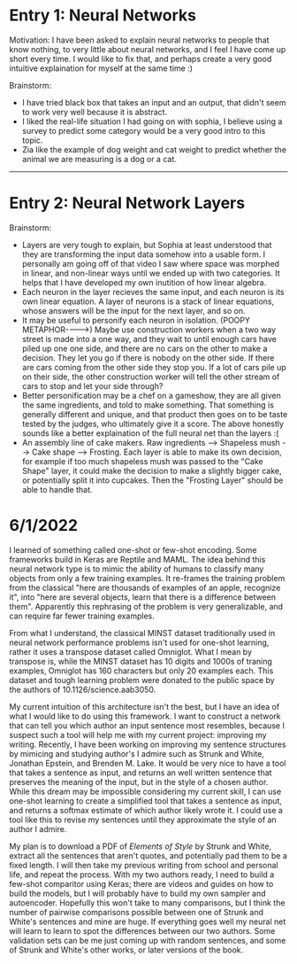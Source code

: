 # Entry 1: Neural Networks
Motivation: I have been asked to explain neural networks to people that know nothing,
to very little about neural networks, and I feel I have come up short every time. I
would like to fix that, and perhaps create a very good intuitive explaination for
myself at the same time :)


Brainstorm:
* I have tried black box that takes an input and an output, that didn't seem to work
very well because it is abstract.
* I liked the real-life situation I had going on with sophia, I believe using a survey
to predict some category would be a very good intro to this topic.
* Zia like the example of dog weight and cat weight to predict whether the animal we are
measuring is a dog or a cat.


---

# Entry 2: Neural Network Layers
Brainstorm:
* Layers are very tough to explain, but Sophia at least understood that they are transforming
the input data somehow into a usable form. I personally am going off of that video I saw where
space was morphed in linear, and non-linear ways until we ended up with two categories. It helps
that I have developed my own inutition of how linear algebra.
* Each neuron in the layer recieves the same input, and each neuron is its own linear
equation. A layer of neurons is a stack of linear equations, whose answers will be the input for the
next layer, and so on.
* It may be useful to personify each neuron in isolation. (POOPY METAPHOR---->) Maybe use construction workers when a two
way street is made into a one way, and they wait to until enough cars have piled up one one side, and
there are no cars on the other to make a decision. They let you go if there is nobody on the other side.
If there are cars coming from the other side they stop you. If a lot of cars pile up on their side, the
other construction worker will tell the other stream of cars to stop and let your side through?
* Better personification may be a chef on a gameshow, they are all given the same ingredients, and told
to make something. That something is generally different and unique, and that product then goes on to
be taste tested by the judges, who ultimately give it a score. The above honestly sounds like a
better explaination of the full neural net than the layers :(
* An assembly line of cake makers. Raw ingredients --> Shapeless mush --> Cake shape --> Frosting. Each
layer is able to make its own decision, for example if too much shapeless mush was passed to the "Cake
Shape" layer, it could make the decision to make a slightly bigger cake, or potentially split it into
cupcakes. Then the "Frosting Layer" should be able to handle that.



# 6/1/2022
I learned of something called one-shot or few-shot encoding. Some frameworks build in Keras
are Reptile and MAML. The idea behind this neural network type is to mimic the ability of humans
to classify many objects from only a few training examples. It re-frames the training problem from
the classical "here are thousands of examples of an apple, recognize it", into "here are several objects,
learn that there is a difference between them". Apparently this rephrasing of the problem is very
generalizable, and can require far fewer training examples.

From what I understand, the classical MINST dataset traditionally used in neural network performance
problems isn't used for one-shot learning, rather it uses a transpose dataset called Omniglot. What I
mean by transpose is, while the MINST dataset has 10 digits and 1000s of traning examples, Omniglot has
160 characters but only 20 examples each. This dataset and tough learning problem were donated to the
public space by the authors of 10.1126/science.aab3050.

My current intuition of this architecture isn't the best, but I have an idea of what I would like to do
using this framework. I want to construct a network that can tell you which author an input sentence
most resembles, because I suspect such a tool will help me with my current project: improving my writing.
Recently, I have been working on improving my sentence structures by mimicing and studying
author's I admire such as Strunk and White, Jonathan Epstein, and Brenden M. Lake. It would be very nice
to have a tool that takes a sentence as input, and returns an well written sentence that preserves the
meaning of the input, but in the style of a chosen author. While this dream may be impossible considering
my current skill, I can use one-shot learning to create a simplified tool that takes a sentence as input,
and returns a softmax estimate of which author likely wrote it. I could use a tool like this to revise
my sentences until they approximate the style of an author I admire.

My plan is to download a PDF of *Elements of Style* by Strunk and White, extract all the sentences that
aren't quotes, and potentially pad them to be a fixed length. I will then take my previous writing from
school and personal life, and repeat the process. With my two authors ready, I need to build a few-shot
comparitor using Keras; there are videos and guides on how to build the models, but I will probably
have to build my own sampler and autoencoder. Hopefully this won't take to many comparisons, but I think
the number of pairwise comparisons possible between one of Strunk and White's sentences and mine are huge.
If everything goes well my neural net will learn to learn to spot the differences between our two authors.
Some validation sets can be me just coming up with random sentences, and some of Strunk and White's other
works, or later versions of the book.
